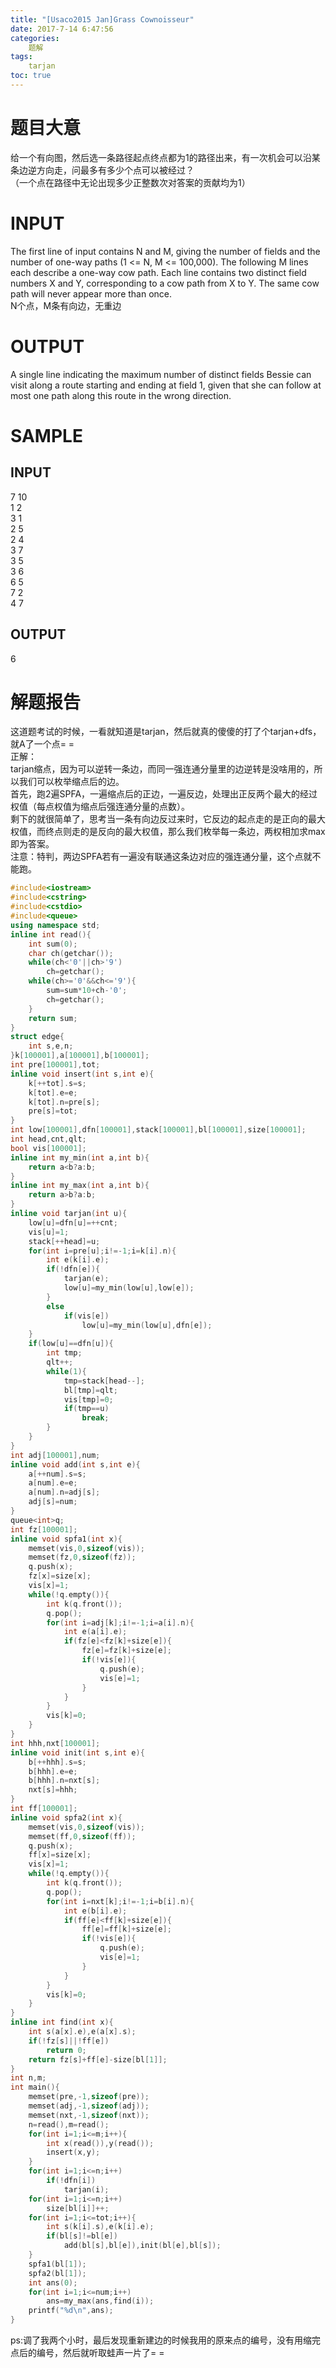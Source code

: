 ```yaml
---
title: "[Usaco2015 Jan]Grass Cownoisseur"
date: 2017-7-14 6:47:56
categories:
	题解
tags:
	tarjan
toc: true
---
```


# 题目大意
 给一个有向图，然后选一条路径起点终点都为1的路径出来，有一次机会可以沿某条边逆方向走，问最多有多少个点可以被经过？  
 （一个点在路径中无论出现多少正整数次对答案的贡献均为1）
 <!--more-->
 # INPUT
 The first line of input contains N and M, giving the number of fields and the number of one-way paths (1 <= N, M <= 100,000). The following M lines each describe a one-way cow path. Each line contains two distinct field numbers X and Y, corresponding to a cow path from X to Y. The same cow path will never appear more than once.  
 N个点，M条有向边，无重边
 # OUTPUT
 A single line indicating the maximum number of distinct fields Bessie
can visit along a route starting and ending at field 1, given that she can
follow at most one path along this route in the wrong direction.
# SAMPLE
## INPUT
7 10  
1 2  
3 1  
2 5  
2 4  
3 7  
3 5  
3 6  
6 5  
7 2  
4 7  
## OUTPUT
6
# 解题报告
这道题考试的时候，一看就知道是tarjan，然后就真的傻傻的打了个tarjan+dfs，就A了一个点= =  
正解：  
tarjan缩点，因为可以逆转一条边，而同一强连通分量里的边逆转是没啥用的，所以我们可以枚举缩点后的边。  
首先，跑2遍SPFA，一遍缩点后的正边，一遍反边，处理出正反两个最大的经过权值（每点权值为缩点后强连通分量的点数）。   
剩下的就很简单了，思考当一条有向边反过来时，它反边的起点走的是正向的最大权值，而终点则走的是反向的最大权值，那么我们枚举每一条边，两权相加求max即为答案。  
注意：特判，两边SPFA若有一遍没有联通这条边对应的强连通分量，这个点就不能跑。  
```c++
#include<iostream>
#include<cstring>
#include<cstdio>
#include<queue>
using namespace std;
inline int read(){
    int sum(0);
    char ch(getchar());
    while(ch<'0'||ch>'9')
        ch=getchar();
    while(ch>='0'&&ch<='9'){
        sum=sum*10+ch-'0';
        ch=getchar();
    }
    return sum;
}
struct edge{
    int s,e,n;
}k[100001],a[100001],b[100001];
int pre[100001],tot;
inline void insert(int s,int e){
    k[++tot].s=s;
    k[tot].e=e;
    k[tot].n=pre[s];
    pre[s]=tot;
}
int low[100001],dfn[100001],stack[100001],bl[100001],size[100001];
int head,cnt,qlt;
bool vis[100001];
inline int my_min(int a,int b){
    return a<b?a:b;
}
inline int my_max(int a,int b){
    return a>b?a:b;
}
inline void tarjan(int u){
    low[u]=dfn[u]=++cnt;
    vis[u]=1;
    stack[++head]=u;
    for(int i=pre[u];i!=-1;i=k[i].n){
        int e(k[i].e);
        if(!dfn[e]){
            tarjan(e);
            low[u]=my_min(low[u],low[e]);
        }
        else
            if(vis[e])
                low[u]=my_min(low[u],dfn[e]);
    }
    if(low[u]==dfn[u]){
        int tmp;
        qlt++;
        while(1){
            tmp=stack[head--];
            bl[tmp]=qlt;
            vis[tmp]=0;
            if(tmp==u)
                break;
        }
    }
}
int adj[100001],num;
inline void add(int s,int e){
    a[++num].s=s;
    a[num].e=e;
    a[num].n=adj[s];
    adj[s]=num;
}
queue<int>q;
int fz[100001];
inline void spfa1(int x){
    memset(vis,0,sizeof(vis));
    memset(fz,0,sizeof(fz));
    q.push(x);
    fz[x]=size[x];
    vis[x]=1;
    while(!q.empty()){
        int k(q.front());
        q.pop();
        for(int i=adj[k];i!=-1;i=a[i].n){
            int e(a[i].e);
            if(fz[e]<fz[k]+size[e]){
                fz[e]=fz[k]+size[e];
                if(!vis[e]){
                    q.push(e);
                    vis[e]=1;
                }
            }
        }
        vis[k]=0;
    }
}
int hhh,nxt[100001];
inline void init(int s,int e){
    b[++hhh].s=s;
    b[hhh].e=e;
    b[hhh].n=nxt[s];
    nxt[s]=hhh;
}
int ff[100001];
inline void spfa2(int x){
    memset(vis,0,sizeof(vis));
    memset(ff,0,sizeof(ff));
    q.push(x);
    ff[x]=size[x];
    vis[x]=1;
    while(!q.empty()){
        int k(q.front());
        q.pop();
        for(int i=nxt[k];i!=-1;i=b[i].n){
            int e(b[i].e);
            if(ff[e]<ff[k]+size[e]){
                ff[e]=ff[k]+size[e];
                if(!vis[e]){
                    q.push(e);
                    vis[e]=1;
                }
            }
        }
        vis[k]=0;
    }
}
inline int find(int x){
    int s(a[x].e),e(a[x].s);
    if(!fz[s]||!ff[e])
        return 0;
    return fz[s]+ff[e]-size[bl[1]];
}
int n,m;
int main(){
    memset(pre,-1,sizeof(pre));
    memset(adj,-1,sizeof(adj));
    memset(nxt,-1,sizeof(nxt));
    n=read(),m=read();
    for(int i=1;i<=m;i++){
        int x(read()),y(read());
        insert(x,y);
    }
    for(int i=1;i<=n;i++)
        if(!dfn[i])
            tarjan(i);
    for(int i=1;i<=n;i++)
        size[bl[i]]++;
    for(int i=1;i<=tot;i++){
        int s(k[i].s),e(k[i].e);
        if(bl[s]!=bl[e])
            add(bl[s],bl[e]),init(bl[e],bl[s]);
    }
    spfa1(bl[1]);
    spfa2(bl[1]);
    int ans(0);
    for(int i=1;i<=num;i++)
        ans=my_max(ans,find(i));
    printf("%d\n",ans);
}
```
ps:调了我两个小时，最后发现重新建边的时候我用的原来点的编号，没有用缩完点后的编号，然后就听取蛙声一片了= =
